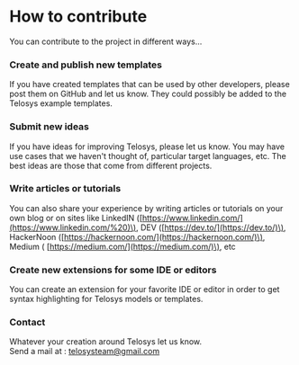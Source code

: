 # How to contribute

You can contribute to the project in different ways...

### Create and publish new templates

If you have created templates that can be used by other developers, please post them on GitHub and let us know. They could possibly be added to the Telosys example templates.

### Submit new ideas 

If you have ideas for improving Telosys, please let us know. You may have use cases that we haven't thought of, particular target languages, etc. The best ideas are those that come from different projects.

### Write articles or tutorials

You can also share your experience by writing articles or tutorials on your own blog or on sites like LinkedIN \([https://www.linkedin.com/](https://www.linkedin.com/%20)\), DEV \([https://dev.to/](https://dev.to/)\), HackerNoon \([https://hackernoon.com/](https://hackernoon.com/)\), Medium \( [https://medium.com/](https://medium.com/)\), etc

### Create new extensions for some IDE or editors

You can create an extension for your favorite IDE or editor in order to get syntax highlighting for Telosys models or templates.

### Contact

Whatever your creation around Telosys let us know.  
Send a mail at : telosysteam@gmail.com 



### 





